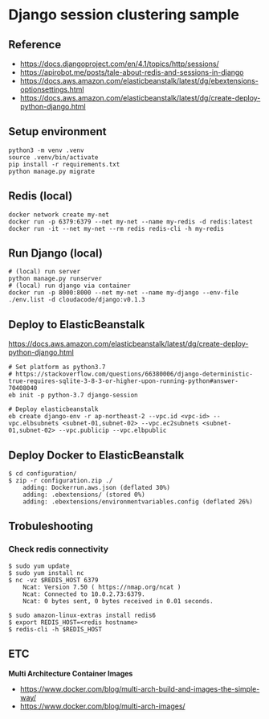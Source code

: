 # Django session clustering sample

## Reference

- https://docs.djangoproject.com/en/4.1/topics/http/sessions/
- https://apirobot.me/posts/tale-about-redis-and-sessions-in-django
- https://docs.aws.amazon.com/elasticbeanstalk/latest/dg/ebextensions-optionsettings.html
- https://docs.aws.amazon.com/elasticbeanstalk/latest/dg/create-deploy-python-django.html

## Setup environment
```
python3 -m venv .venv
source .venv/bin/activate
pip install -r requirements.txt
python manage.py migrate
```

## Redis (local)
```
docker network create my-net
docker run -p 6379:6379 --net my-net --name my-redis -d redis:latest
docker run -it --net my-net --rm redis redis-cli -h my-redis
```

## Run Django (local)
```
# (local) run server
python manage.py runserver
# (local) run django via container
docker run -p 8000:8000 --net my-net --name my-django --env-file ./env.list -d cloudacode/django:v0.1.3
```

## Deploy to ElasticBeanstalk

https://docs.aws.amazon.com/elasticbeanstalk/latest/dg/create-deploy-python-django.html

```
# Set platform as python3.7
# https://stackoverflow.com/questions/66380006/django-deterministic-true-requires-sqlite-3-8-3-or-higher-upon-running-python#answer-70408040
eb init -p python-3.7 django-session

# Deploy elasticbeanstalk
eb create django-env -r ap-northeast-2 --vpc.id <vpc-id> --vpc.elbsubnets <subnet-01,subnet-02> --vpc.ec2subnets <subnet-01,subnet-02> --vpc.publicip --vpc.elbpublic
```

## Deploy Docker to ElasticBeanstalk

```
$ cd configuration/
$ zip -r configuration.zip ./
    adding: Dockerrun.aws.json (deflated 30%)
    adding: .ebextensions/ (stored 0%)
    adding: .ebextensions/environmentvariables.config (deflated 26%)
```

## Trobuleshooting

### Check redis connectivity
```
$ sudo yum update
$ sudo yum install nc
$ nc -vz $REDIS_HOST 6379
    Ncat: Version 7.50 ( https://nmap.org/ncat )
    Ncat: Connected to 10.0.2.73:6379.
    Ncat: 0 bytes sent, 0 bytes received in 0.01 seconds.

$ sudo amazon-linux-extras install redis6
$ export REDIS_HOST=<redis hostname>
$ redis-cli -h $REDIS_HOST
```

## ETC

**Multi Architecture Container Images**
- https://www.docker.com/blog/multi-arch-build-and-images-the-simple-way/
- https://www.docker.com/blog/multi-arch-images/

